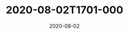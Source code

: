---
date: 2020-08-02
title: 2020-08-02T1701-000
hero: 2020/2020-08-02T1701-000.jpeg

# briefly describe the image…
alt: ''

# insert the closed caption text after the three-dash break…
# (include line-breaks, punctuation, and capitalization)
---